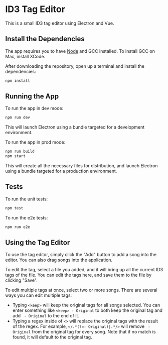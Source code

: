 # ID3 Tag Editor

This is a small ID3 tag editor using Electron and Vue.

## Install the Dependencies

The app requires you to have [Node](https://nodejs.org/en/download/) and GCC installed. To install GCC on Mac, install XCode.

After downloading the repository, open up a terminal and install the dependencies:
```sh
npm install
```

## Running the App

To run the app in dev mode:
```sh
npm run dev
```
This will launch Electron using a bundle targeted for a development environment.

To run the app in prod mode:
```sh
npm run build
npm start
```
This will create all the necessary files for distribution, and launch Electron using a bundle targeted for a production environment.

## Tests

To run the unit tests:
```sh
npm test
```

To run the e2e tests:
```sh
npm run e2e
```

## Using the Tag Editor

To use the tag editor, simply click the "Add" button to add a song into the editor. You can also drag songs into the application.

To edit the tag, select a file you added, and it will bring up all the current ID3 tags of the file. You can edit the tags here, and save them to the file by clicking "Save".

To edit multiple tags at once, select two or more songs. There are several ways you can edit multiple tags:
- Typing `<keep>` will keep the original tags for all songs selected. You can enter something like `<keep> - Original` to both keep the original tag and add ` - Original` to the end of it.
- Typing a regex inside of `<>` will replace the original tags with the result of the regex. For example, `</.*(?=- Original)|.*/>` will remove ` - Original` from the original tag for every song. Note that if no match is found, it will default to the original tag.
